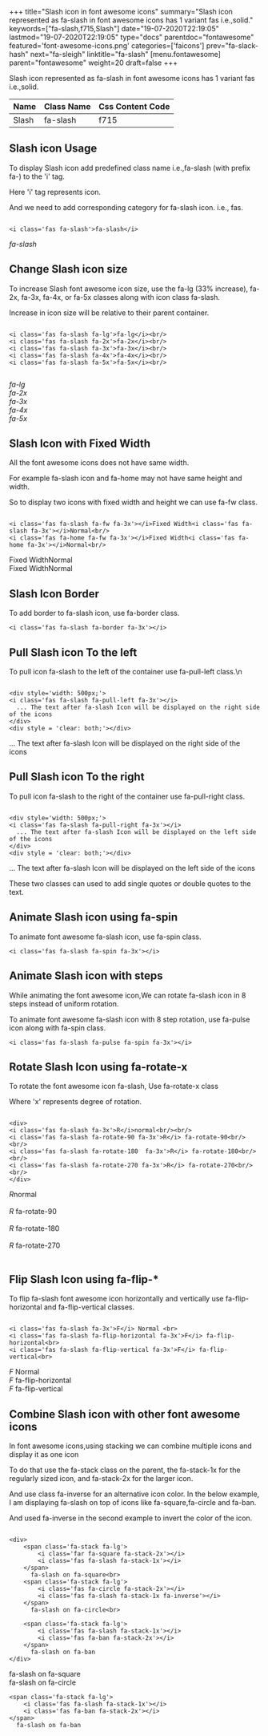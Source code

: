 +++
title="Slash icon in font awesome icons"
summary="Slash icon represented as fa-slash in font awesome icons has 1 variant fas i.e.,solid."
keywords=["fa-slash,f715,Slash"]
date="19-07-2020T22:19:05"
lastmod="19-07-2020T22:19:05"
type="docs"
parentdoc="fontawesome"
featured='font-awesome-icons.png'
categories=['faicons']
prev="fa-slack-hash"
next="fa-sleigh"
linktitle="fa-slash"
[menu.fontawesome]
parent="fontawesome"
weight=20
draft=false
+++


Slash icon represented as fa-slash in font awesome icons has 1 variant fas i.e.,solid.

<div class='table-responsive'><table class='table'><thead><tr><th>Name</th><th>Class Name</th><th>Css Content Code</th></tr></thead><tbody><tr><td>Slash</td><td>fa-slash</td><td>f715</td></tr></tbody></table></div>



## Slash icon Usage

To display Slash icon add predefined class name i.e.,fa-slash (with prefix fa-) to the 'i' tag.

Here 'i' tag represents icon.

And we need to add corresponding category for fa-slash icon. i.e., fas.


```

<i class='fas fa-slash'>fa-slash</i>
```

<i class='fas fa-slash'>fa-slash</i>




## Change Slash icon size
To increase Slash font awesome icon size, use the fa-lg (33% increase), fa-2x, fa-3x, fa-4x, or fa-5x classes along with icon class fa-slash.

Increase in icon size will be relative to their parent container. 

```

<i class='fas fa-slash fa-lg'>fa-lg</i><br/>
<i class='fas fa-slash fa-2x'>fa-2x</i><br/>
<i class='fas fa-slash fa-3x'>fa-3x</i><br/>
<i class='fas fa-slash fa-4x'>fa-4x</i><br/>
<i class='fas fa-slash fa-5x'>fa-5x</i><br/>
            
```

<i class='fas fa-slash fa-lg'>fa-lg</i><br/>
<i class='fas fa-slash fa-2x'>fa-2x</i><br/>
<i class='fas fa-slash fa-3x'>fa-3x</i><br/>
<i class='fas fa-slash fa-4x'>fa-4x</i><br/>
<i class='fas fa-slash fa-5x'>fa-5x</i><br/>
            



## Slash Icon with Fixed Width 

All the font awesome icons does not have same width.

For example fa-slash icon and fa-home may not have same height and width.

So to display two icons with fixed width and height we can use fa-fw class.


```

<i class='fas fa-slash fa-fw fa-3x'></i>Fixed Width<i class='fas fa-slash fa-3x'></i>Normal<br/>
<i class='fas fa-home fa-fw fa-3x'></i>Fixed Width<i class='fas fa-home fa-3x'></i>Normal<br/>
```

<i class='fas fa-slash fa-fw fa-3x'></i>Fixed Width<i class='fas fa-slash fa-3x'></i>Normal<br/>
<i class='fas fa-home fa-fw fa-3x'></i>Fixed Width<i class='fas fa-home fa-3x'></i>Normal<br/>



## Slash Icon Border 

To add border to fa-slash icon, use fa-border class.


```
<i class='fas fa-slash fa-border fa-3x'></i>

```
<i class='fas fa-slash fa-border fa-3x'></i>





## Pull Slash icon To the left

To pull icon fa-slash to the left of the container use fa-pull-left class.\n

```

<div style='width: 500px;'>
<i class='fas fa-slash fa-pull-left fa-3x'></i>
  ... The text after fa-slash Icon will be displayed on the right side of the icons
</div>
<div style = 'clear: both;'></div>
```

<div style='width: 500px;'>
<i class='fas fa-slash fa-pull-left fa-3x'></i>
  ... The text after fa-slash Icon will be displayed on the right side of the icons
</div>
<div style = 'clear: both;'></div>




## Pull Slash icon To the right
To pull icon fa-slash to the right of the container use fa-pull-right class.

```

<div style='width: 500px;'>
<i class='fas fa-slash fa-pull-right fa-3x'></i>
  ... The text after fa-slash Icon will be displayed on the left side of the icons
</div>
<div style = 'clear: both;'></div>
```

<div style='width: 500px;'>
<i class='fas fa-slash fa-pull-right fa-3x'></i>
  ... The text after fa-slash Icon will be displayed on the left side of the icons
</div>
<div style = 'clear: both;'></div>

These two classes can used to add single quotes or double quotes to the text.


## Animate Slash icon using fa-spin
To animate font awesome fa-slash icon, use fa-spin class.

```
<i class='fas fa-slash fa-spin fa-3x'></i>
```
<i class='fas fa-slash fa-spin fa-3x'></i>




## Animate Slash icon with steps
While animating the font awesome icon,We can rotate fa-slash icon in 8 steps instead of uniform rotation.

To animate font awesome fa-slash icon with 8 step rotation, use fa-pulse icon along with fa-spin class.


```
<i class='fas fa-slash fa-pulse fa-spin fa-3x'></i>

```
<i class='fas fa-slash fa-pulse fa-spin fa-3x'></i>





## Rotate Slash Icon using fa-rotate-x
To rotate the font awesome icon fa-slash, Use fa-rotate-x class

Where 'x' represents degree of rotation.


```

<div>
<i class='fas fa-slash fa-3x'>R</i>normal<br/><br/>
<i class='fas fa-slash fa-rotate-90 fa-3x'>R</i> fa-rotate-90<br/><br/> 
<i class='fas fa-slash fa-rotate-180  fa-3x'>R</i> fa-rotate-180<br/><br/> 
<i class='fas fa-slash fa-rotate-270 fa-3x'>R</i> fa-rotate-270<br/><br/>
</div>
```

<div>
<i class='fas fa-slash fa-3x'>R</i>normal<br/><br/>
<i class='fas fa-slash fa-rotate-90 fa-3x'>R</i> fa-rotate-90<br/><br/> 
<i class='fas fa-slash fa-rotate-180  fa-3x'>R</i> fa-rotate-180<br/><br/> 
<i class='fas fa-slash fa-rotate-270 fa-3x'>R</i> fa-rotate-270<br/><br/>
</div>




## Flip Slash Icon using fa-flip-*
To flip fa-slash font awesome icon horizontally and vertically use fa-flip-horizontal and fa-flip-vertical classes. 

```

<i class='fas fa-slash fa-3x'>F</i> Normal <br>
<i class='fas fa-slash fa-flip-horizontal fa-3x'>F</i> fa-flip-horizontal<br>
<i class='fas fa-slash fa-flip-vertical fa-3x'>F</i> fa-flip-vertical<br>
```

<i class='fas fa-slash fa-3x'>F</i> Normal <br>
<i class='fas fa-slash fa-flip-horizontal fa-3x'>F</i> fa-flip-horizontal<br>
<i class='fas fa-slash fa-flip-vertical fa-3x'>F</i> fa-flip-vertical<br>




## Combine Slash icon with other font awesome icons
In font awesome icons,using stacking we can combine multiple icons and display it as one icon 

To do that use the fa-stack class on the parent, the fa-stack-1x for the regularly sized icon, and fa-stack-2x for the larger icon.

And use class fa-inverse for an alternative icon color. 
In the below example, I am displaying fa-slash on top of icons like fa-square,fa-circle and fa-ban.

And used fa-inverse in the second example to invert the color of the icon.

```

<div>
    <span class='fa-stack fa-lg'>
        <i class='far fa-square fa-stack-2x'></i>
        <i class='fas fa-slash fa-stack-1x'></i>
    </span>
      fa-slash on fa-square<br>
    <span class='fa-stack fa-lg'>
        <i class='fas fa-circle fa-stack-2x'></i>
        <i class='fas fa-slash fa-stack-1x fa-inverse'></i>
    </span>
      fa-slash on fa-circle<br>

    <span class='fa-stack fa-lg'>
        <i class='fas fa-slash fa-stack-1x'></i>
        <i class='fas fa-ban fa-stack-2x'></i>
    </span>
      fa-slash on fa-ban
</div>
```

<div>
    <span class='fa-stack fa-lg'>
        <i class='far fa-square fa-stack-2x'></i>
        <i class='fas fa-slash fa-stack-1x'></i>
    </span>
      fa-slash on fa-square<br>
    <span class='fa-stack fa-lg'>
        <i class='fas fa-circle fa-stack-2x'></i>
        <i class='fas fa-slash fa-stack-1x fa-inverse'></i>
    </span>
      fa-slash on fa-circle<br>

    <span class='fa-stack fa-lg'>
        <i class='fas fa-slash fa-stack-1x'></i>
        <i class='fas fa-ban fa-stack-2x'></i>
    </span>
      fa-slash on fa-ban
</div>






